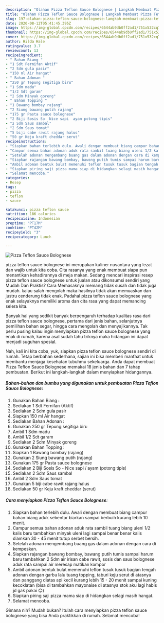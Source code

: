 ```yaml
---
description: "Olahan Pizza Teflon Sauce Bolognese | Langkah Membuat Pizza Teflon Sauce Bolognese Yang Mudah Dan Praktis"
title: "Olahan Pizza Teflon Sauce Bolognese | Langkah Membuat Pizza Teflon Sauce Bolognese Yang Mudah Dan Praktis"
slug: 197-olahan-pizza-teflon-sauce-bolognese-langkah-membuat-pizza-teflon-sauce-bolognese-yang-mudah-dan-praktis
date: 2020-08-12T05:41:45.395Z
image: https://img-global.cpcdn.com/recipes/6544ab9db0ff2ad1/751x532cq70/pizza-teflon-sauce-bolognese-foto-resep-utama.jpg
thumbnail: https://img-global.cpcdn.com/recipes/6544ab9db0ff2ad1/751x532cq70/pizza-teflon-sauce-bolognese-foto-resep-utama.jpg
cover: https://img-global.cpcdn.com/recipes/6544ab9db0ff2ad1/751x532cq70/pizza-teflon-sauce-bolognese-foto-resep-utama.jpg
author: Hilda Hale
ratingvalue: 3.7
reviewcount: 13
recipeingredient:
- " Bahan Biang "
- "1 Sdt Fernifan Aktif"
- "2 Sdm gula pasir"
- "150 ml Air hangat"
- " Bahan Adonan "
- "250 gr Tepung segitiga biru"
- "1 Sdm madu"
- "1/2 Sdt garam"
- "2 Sdm Minyak goreng"
- " Bahan Topping "
- "1 Bawang bombay rajang"
- "2 Siung bawang putih rajang"
- "175 gr Pasta sauce bolognese"
- "2 Biji Sosis So  Nice sapi  ayam potong tipis"
- "2 Sdm Saus sambal"
- "2 Sdm Saus tomat"
- "5 biji cabe rawit rajang halus"
- "50 gr Keju kraft cheddar serut"
recipeinstructions:
- "Siapkan bahan terlebih dulu. Awali dengan membuat biang campur bahan biang aduk sebentar biarkan sampai berbuih kurang lebih 10 menit."
- "Campur semua bahan adonan aduk rata sambil tuang biang uleni 1/2 kalis baru tambahkan minyak uleni lagi sampai benar benar kalis diamkan 30 - 45 menit tutup serbet bersih."
- "Setelah adonan mengembang buang gas dalam adonan dengan cara di kempeskan."
- "Siapkan rajangan bawang bombay, bawang putih tumis sampai harum baru tambahkan 2 Sdm air irisan cabe rawit, sosis dan saus bolognese aduk rata sampai air meresap matikan kompor"
- "Ambil adonan bentuk bulat memenuhi teflon tusuk tusuk bagian tengah adonan dengan garbu lalu tuang topping, taburi keju serut di atasnya dan panggang diatas api kecil kurang lebih 15 - 20 menit sampai kuning kecoklatan (bisa di tambahkan mayonaise di atasnya stok aku lagi habis jd gak pakai 😊)"
- "Siapkan piring saji pizza mama siap di hidangkan selagi masih hangat."
- "Selamat mencoba."
categories:
- Resep
tags:
- pizza
- teflon
- sauce

katakunci: pizza teflon sauce 
nutrition: 186 calories
recipecuisine: Indonesian
preptime: "PT17M"
cooktime: "PT42M"
recipeyield: "3"
recipecategory: Lunch

---
```



![Pizza Teflon Sauce Bolognese](https://img-global.cpcdn.com/recipes/6544ab9db0ff2ad1/751x532cq70/pizza-teflon-sauce-bolognese-foto-resep-utama.jpg)


pizza teflon sauce bolognese ini merupakan kuliner nusantara yang lezat dan wajib untuk kita coba. Cita rasanya yang enak membuat siapa pun menantikan kehadirannya di meja makan.
Sedang mencari inspirasi resep pizza teflon sauce bolognese untuk jualan atau dikonsumsi sendiri yang Mudah Dan Praktis? Cara Memasaknya memang tidak susah dan tidak juga mudah. kalau salah mengolah maka hasilnya tidak akan memuaskan dan justru cenderung tidak enak. Padahal pizza teflon sauce bolognese yang enak selayaknya memiliki aroma dan cita rasa yang dapat memancing selera kita.

Banyak hal yang sedikit banyak berpengaruh terhadap kualitas rasa dari pizza teflon sauce bolognese, pertama dari jenis bahan, selanjutnya pemilihan bahan segar, hingga cara mengolah dan menyajikannya. Tak perlu pusing kalau ingin menyiapkan pizza teflon sauce bolognese yang enak di rumah, karena asal sudah tahu triknya maka hidangan ini dapat menjadi suguhan spesial.




Nah, kali ini kita coba, yuk, siapkan pizza teflon sauce bolognese sendiri di rumah. Tetap berbahan sederhana, sajian ini bisa memberi manfaat untuk membantu menjaga kesehatan tubuhmu sekeluarga. Anda dapat membuat Pizza Teflon Sauce Bolognese memakai 18 jenis bahan dan 7 tahap pembuatan. Berikut ini langkah-langkah dalam menyiapkan hidangannya.

<!--inarticleads1-->

##### Bahan-bahan dan bumbu yang digunakan untuk pembuatan Pizza Teflon Sauce Bolognese:

1. Gunakan  Bahan Biang :
1. Sediakan 1 Sdt Fernifan (Aktif)
1. Sediakan 2 Sdm gula pasir
1. Siapkan 150 ml Air hangat
1. Sediakan  Bahan Adonan :
1. Gunakan 250 gr Tepung segitiga biru
1. Ambil 1 Sdm madu
1. Ambil 1/2 Sdt garam
1. Sediakan 2 Sdm Minyak goreng
1. Gunakan  Bahan Topping :
1. Siapkan 1 Bawang bombay (rajang)
1. Gunakan 2 Siung bawang putih (rajang)
1. Gunakan 175 gr Pasta sauce bolognese
1. Sediakan 2 Biji Sosis So - Nice sapi / ayam (potong tipis)
1. Sediakan 2 Sdm Saus sambal
1. Ambil 2 Sdm Saus tomat
1. Gunakan 5 biji cabe rawit rajang halus
1. Sediakan 50 gr Keju kraft cheddar (serut)




<!--inarticleads2-->

##### Cara menyiapkan Pizza Teflon Sauce Bolognese:

1. Siapkan bahan terlebih dulu. Awali dengan membuat biang campur bahan biang aduk sebentar biarkan sampai berbuih kurang lebih 10 menit.
1. Campur semua bahan adonan aduk rata sambil tuang biang uleni 1/2 kalis baru tambahkan minyak uleni lagi sampai benar benar kalis diamkan 30 - 45 menit tutup serbet bersih.
1. Setelah adonan mengembang buang gas dalam adonan dengan cara di kempeskan.
1. Siapkan rajangan bawang bombay, bawang putih tumis sampai harum baru tambahkan 2 Sdm air irisan cabe rawit, sosis dan saus bolognese aduk rata sampai air meresap matikan kompor
1. Ambil adonan bentuk bulat memenuhi teflon tusuk tusuk bagian tengah adonan dengan garbu lalu tuang topping, taburi keju serut di atasnya dan panggang diatas api kecil kurang lebih 15 - 20 menit sampai kuning kecoklatan (bisa di tambahkan mayonaise di atasnya stok aku lagi habis jd gak pakai 😊)
1. Siapkan piring saji pizza mama siap di hidangkan selagi masih hangat.
1. Selamat mencoba.




Gimana nih? Mudah bukan? Itulah cara menyiapkan pizza teflon sauce bolognese yang bisa Anda praktikkan di rumah. Selamat mencoba!
